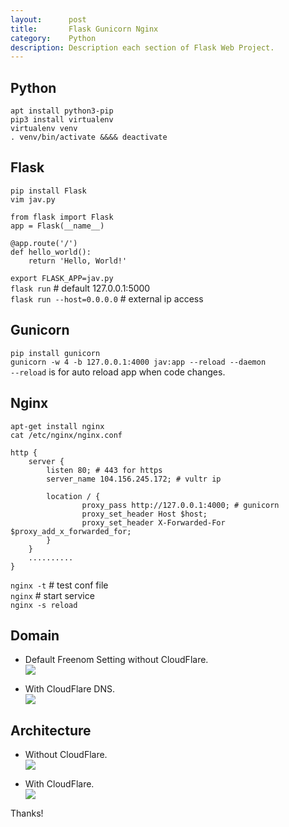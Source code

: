 ```yaml
---
layout:      post
title:       Flask Gunicorn Nginx
category:    Python
description: Description each section of Flask Web Project.
---
```


## Python ##
`apt install python3-pip`  
`pip3 install virtualenv`  
`virtualenv venv`  
`. venv/bin/activate &&&& deactivate`  



## Flask ##
`pip install Flask`  
`vim jav.py`  
```
from flask import Flask
app = Flask(__name__)

@app.route('/')
def hello_world():
    return 'Hello, World!'
```
`export FLASK_APP=jav.py`  
`flask run` # default 127.0.0.1:5000  
`flask run --host=0.0.0.0` # external ip access  


## Gunicorn ##
`pip install gunicorn`  
`gunicorn -w 4 -b 127.0.0.1:4000 jav:app --reload --daemon`  
`--reload` is for auto reload app when code changes.


## Nginx ##
`apt-get install nginx`  
`cat /etc/nginx/nginx.conf`  
```
http {
    server {
        listen 80; # 443 for https
        server_name 104.156.245.172; # vultr ip

        location / {
                proxy_pass http://127.0.0.1:4000; # gunicorn 
                proxy_set_header Host $host;
                proxy_set_header X-Forwarded-For $proxy_add_x_forwarded_for;
        }
    }
    ..........
}
```
`nginx -t` # test conf file  
`nginx` # start service  
`nginx -s reload`  

## Domain ##
- Default Freenom Setting without CloudFlare.  
[![]({{site.baseurl}}/assets/img/freenom-A-record.png)]({{site.baseurl}}/assets/img/freenom-A-record.png)  

- With CloudFlare DNS.  
[![]({{site.baseurl}}/assets/img/cloudflare-A-record.png)]({{site.baseurl}}/assets/img/cloudflare-A-record.png)  

## Architecture ##
- Without CloudFlare.  
[![]({{site.baseurl}}/assets/img/webstack-no-cloudflare.png)]({{site.baseurl}}/assets/img/webstack-no-cloudflare.png)  

- With CloudFlare.  
[![]({{site.baseurl}}/assets/img/webstack.png)]({{site.baseurl}}/assets/img/webstack.png)  

Thanks!  